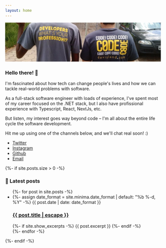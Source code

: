 ```yaml
---
layout: home
---
```


<section id="one">
    <div class="image main" data-position="center">
        <img src="images/banner.jpeg" alt="" />
    </div>
    <div class="home-container">
        <div class="card">
            <h3>Hello there! 👋 </h3>
            <p>I'm fascinated about how tech can change people's lives and how we can tackle real-world problems with software.</p>
            <p>As a full-stack software engineer with loads of experience, I've spent most of my career focused on the .NET stack, but I also have profissional experience with Typescript, React, NextJs, etc.</p>
            <p>But listen, my interest goes way beyond code – I'm all about the entire life cycle the software development.</p>
            <p>Hit me up using one of the channels below, and we'll chat real soon! :)</p>
            <div class="icons-card">
                <ul class="icons">
                    <li><a href="https://github.com/flavio1110" target="_blank" class="icon brands fa-twitter"><span class="label">Twitter</span></a></li>
                    <li><a href="https://www.linkedin.com/in/flavio1110" target="_blank" class="icon brands fa-linkedin"><span class="label">Instagram</span></a></li>
                    <li><a href="https://github.com/flavio1110" target="_blank" class="icon brands fa-github"><span class="label">Github</span></a></li>
                    <li><a href="mailto:flavio1110@gmail.com" target="_blank" class="icon solid fa-envelope"><span class="label">Email</span></a></li>
                </ul>
            </div>
        </div>
        {%- if site.posts.size > 0 -%}
        <div class="card">
            <h3>📣 Latest posts </h3>
            <ul class="post-list">
                {%- for post in site.posts -%}
                <li>
                    {%- assign date_format = site.minima.date_format | default: "%b %-d, %Y" -%}
                    <span class="post-meta">{{ post.date | date: date_format }}</span>
                    <h3>
                    <a class="post-link" href="{{ post.url | relative_url }}">
                        {{ post.title | escape }}
                    </a>
                    </h3>
                    {%- if site.show_excerpts -%}
                    {{ post.excerpt }}
                    {%- endif -%}
                </li>
                {%- endfor -%}
            </ul>
        </div>
        {%- endif -%}
    </div>
</section>

